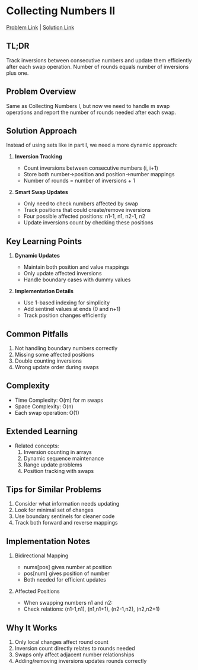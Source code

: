 # Collecting Numbers II

[Problem Link](https://cses.fi/problemset/task/2217) | [Solution Link](../../solutions/02_Sorting_and_Searching/12_2217_Collecting_Numbers_II.cpp)

## TL;DR
Track inversions between consecutive numbers and update them efficiently after each swap operation. Number of rounds equals number of inversions plus one.

## Problem Overview
Same as Collecting Numbers I, but now we need to handle m swap operations and report the number of rounds needed after each swap.

## Solution Approach
Instead of using sets like in part I, we need a more dynamic approach:

1. **Inversion Tracking**
   - Count inversions between consecutive numbers (i, i+1)
   - Store both number→position and position→number mappings
   - Number of rounds = number of inversions + 1

2. **Smart Swap Updates**
   - Only need to check numbers affected by swap
   - Track positions that could create/remove inversions
   - Four possible affected positions: n1-1, n1, n2-1, n2
   - Update inversions count by checking these positions

## Key Learning Points
1. **Dynamic Updates**
   - Maintain both position and value mappings
   - Only update affected inversions
   - Handle boundary cases with dummy values

2. **Implementation Details**
   - Use 1-based indexing for simplicity
   - Add sentinel values at ends (0 and n+1)
   - Track position changes efficiently

## Common Pitfalls
1. Not handling boundary numbers correctly
2. Missing some affected positions
3. Double counting inversions
4. Wrong update order during swaps

## Complexity
- Time Complexity: O(m) for m swaps
- Space Complexity: O(n)
- Each swap operation: O(1)

## Extended Learning
- Related concepts:
  1. Inversion counting in arrays
  2. Dynamic sequence maintenance
  3. Range update problems
  4. Position tracking with swaps

## Tips for Similar Problems
1. Consider what information needs updating
2. Look for minimal set of changes
3. Use boundary sentinels for cleaner code
4. Track both forward and reverse mappings

## Implementation Notes
1. Bidirectional Mapping
   - nums[pos] gives number at position
   - pos[num] gives position of number
   - Both needed for efficient updates

2. Affected Positions
   - When swapping numbers n1 and n2:
   - Check relations: (n1-1,n1), (n1,n1+1), (n2-1,n2), (n2,n2+1)

## Why It Works
1. Only local changes affect round count
2. Inversion count directly relates to rounds needed
3. Swaps only affect adjacent number relationships
4. Adding/removing inversions updates rounds correctly